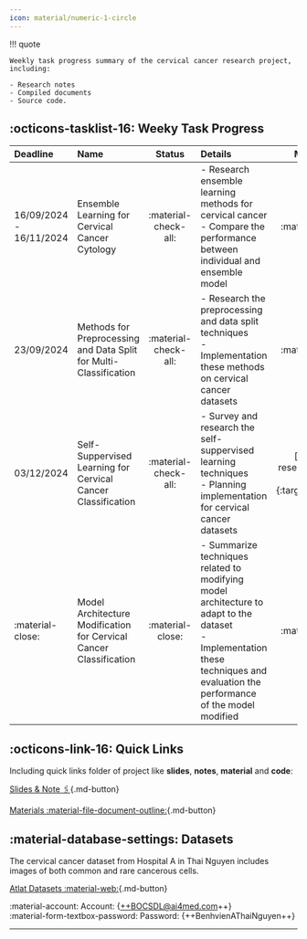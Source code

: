 ```yaml
---
icon: material/numeric-1-circle
---
```


!!! quote

    Weekly task progress summary of the cervical cancer research project, including:

    - Research notes
    - Compiled documents
    - Source code.


## :octicons-tasklist-16: Weeky Task Progress

| Deadline | Name | Status | Details | Materials | Notes & Slides | Code |
| :------- | :--- | :----: | :------ | :-------: | :------------: | :--: |
| 16/09/2024 - 16/11/2024 | Ensemble Learning for Cervical Cancer Cytology | :material-check-all: | - Research ensemble learning methods for cervical cancer <br> - Compare the performance between individual and ensemble model| :material-close: | [**Links**]({{ research.note01 }}){:target="_blank"} | :material-close: |
| 23/09/2024 | Methods for Preprocessing and Data Split for Multi-Classification | :material-check-all: | - Research the preprocessing and data split techniques <br> - Implementation these methods on cervical cancer datasets | :material-close: | [**Links**]({{ research.note02 }}){:target="_blank"} | :material-close: |
| 03/12/2024 | Self-Suppervised Learning for Cervical Cancer Classification | :material-check-all: | - Survey and research the self-suppervised learning techniques <br> - Planning implementation for cervical cancer datasets | [**Links**]({{ research.mate01 }}){:target="_blank"} | [**Links**]({{ research.note03 }}){:target="_blank"} | :material-close: |
| :material-close: | Model Architecture Modification for Cervical Cancer Classification | :material-close: | - Summarize techniques related to modifying model architecture to adapt to the dataset <br> - Implementation these techniques and evaluation the performance of the model modified | :material-close: | :material-close: | :material-close: |


## :octicons-link-16: Quick Links

Including quick links folder of project like **slides**, **notes**, **material** and **code**: 

[Slides & Note :paperclips:](https://){.md-button} 

[Materials :material-file-document-outline:](https://){.md-button}


## :material-database-settings: Datasets

The cervical cancer dataset from Hospital A in Thai Nguyen includes images of both common and rare cancerous cells.

[Atlat Datasets :material-web:](https://label.ai4med.vn/auth/login){.md-button}

:material-account: Account: {++BOCSDL@ai4med.com++}  
:material-form-textbox-password: Password: {++BenhvienAThaiNguyen++}  

---
<br />
